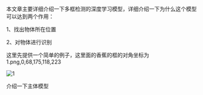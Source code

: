 本文章主要详细介绍一下多框检测的深度学习模型，详细介绍一下为什么这个模型可以达到两个作用：

1、找出物体所在位置

2、对物体进行识别

这里先提供一个简单的例子，这里面的香蕉的框的对角坐标为1.png,0,68,175,118,223

![1](D:\code\python\net_control\SSD\data\banana-detection\bananas_train\images\1.png)

介绍一下主体模型